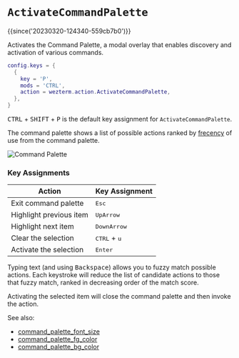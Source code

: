 # `ActivateCommandPalette`

{{since('20230320-124340-559cb7b0')}}

Activates the Command Palette, a modal overlay that enables discovery and activation of various commands.

```lua
config.keys = {
  {
    key = 'P',
    mods = 'CTRL',
    action = wezterm.action.ActivateCommandPalette,
  },
}
```

<kbd>CTRL</kbd> + <kbd>SHIFT</kbd> + <kbd>P</kbd> is the default key assignment for `ActivateCommandPalette`.

The command palette shows a list of possible actions ranked by
[frecency](https://en.wikipedia.org/wiki/Frecency) of use from the command
palette.

![Command Palette](../../../screenshots/command-palette.png)

### Key Assignments

| Action | Key Assignment |
|--------|----------------|
|Exit command palette| <kbd>Esc</kbd> |
|Highlight previous item| <kbd>UpArrow</kbd> |
|Highlight next item| <kbd>DownArrow</kbd> |
|Clear the selection| <kbd>CTRL</kbd> + <kbd>u</kbd> |
|Activate the selection| <kbd>Enter</kbd> |

Typing text (and using <kbd>Backspace</kbd>) allows you to fuzzy match possible
actions. Each keystroke will reduce the list of candidate actions to those that
fuzzy match, ranked in decreasing order of the match score.

Activating the selected item will close the command palette and then invoke the
action.

See also:

 * [command_palette_font_size](../config/command_palette_font_size.md)
 * [command_palette_fg_color](../config/command_palette_fg_color.md)
 * [command_palette_bg_color](../config/command_palette_bg_color.md)
